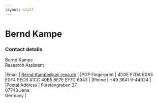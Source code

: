 ```yaml
---
layout: staff
---
```


# Bernd Kampe

### Contact details
Bernd Kampe<br/>
Research Assistent

|Email | [	Bernd.Kampe@uni-jena.de](mailto:Bernd.Kampe@uni-jena.de) |
|PGP Fingerprint | 4D0E F7DA E0A5 E0F4 EECB 41CC 40B5 8E7E EF7C 6943 |
|Phone | +49 3641 9-44324 |
|Postal Address | Fürstengraben 27<br/> 07743 Jena<br/> Germany |
